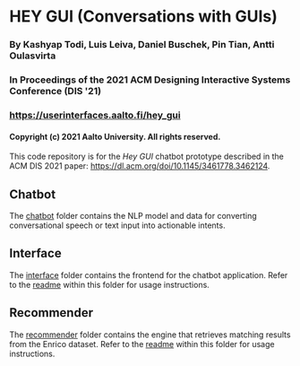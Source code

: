 # HEY GUI (Conversations with GUIs)
### By Kashyap Todi, Luis Leiva, Daniel Buschek, Pin Tian, Antti Oulasvirta
### In Proceedings of the 2021 ACM Designing Interactive Systems Conference (DIS '21)
### https://userinterfaces.aalto.fi/hey_gui
#### Copyright (c) 2021 Aalto University. All rights reserved.

This code repository is for the *Hey GUI* chatbot prototype described in the ACM DIS 2021 paper: 
https://dl.acm.org/doi/10.1145/3461778.3462124.

## Chatbot
The [chatbot](./chatbot) folder contains the NLP model and data for converting conversational speech or text input into actionable intents.

## Interface
The [interface](./interface) folder contains the frontend for the chatbot application. Refer to the [readme](./interface/README.md) within this folder for usage instructions.

## Recommender
The [recommender](https://github.com/aalto-ui/Hey_GUI/tree/master/recommender) folder contains the engine that retrieves matching results from the Enrico dataset. Refer to the [readme](./recommender/README.md) within this folder for usage instructions.
